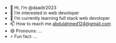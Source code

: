 - 👋 Hi, I’m @daadir2023
- 👀 I’m interested in web devoloper
- 🌱 I’m currently learning full stack web devoloper
- 📫 How to reach me abdulahmed124@gmail.com
- 😄 Pronouns: ...
- ⚡ Fun fact: ...

<!---
daadir2023/daadir2023 is a ✨ special ✨ repository because its `README.md` (this file) appears on your GitHub profile.
You can click the Preview link to take a look at your changes.
--->

